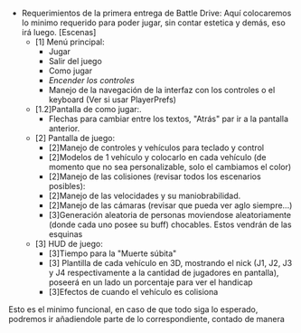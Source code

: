 * Requerimientos de la primera entrega de Battle Drive:
Aquí colocaremos lo minimo requerido para poder jugar, sin contar estetica y demás, eso irá luego.
[Escenas]
  - [1] Menú principal:
    - Jugar
    - Salir del juego
    - Como jugar
    - *Encender los controles*
    - Manejo de la navegación de la interfaz con los controles o el keyboard (Ver si usar PlayerPrefs)
  - [1.2]Pantalla de como jugar:.
    - Flechas para cambiar entre los textos, "Atrás" par ir a la pantalla anterior.
  - [2] Pantalla de juego:
    - [2]Manejo de controles y vehículos para teclado y control
    - [2]Modelos de 1 vehículo y colocarlo en cada vehículo (de momento que no sea personalizable, solo el cambiamos el color)
    - [2]Manejo de las colisiones (revisar todos los escenarios posibles):
    - [2]Manejo de las velocidades y su maniobrabilidad.
    - [2]Manejo de las cámaras (revisar que pueda ver aglo siempre...)
    - [3]Generación aleatoria de personas moviendose aleatoriamente (donde cada uno posee su buff) chocables. Estos vendrán de las esquinas
  - [3] HUD de juego:
    - [3]Tiempo para la "Muerte súbita"
    - [3] Plantilla de cada vehículo en 3D, mostrando el nick (J1, J2, J3 y J4 respectivamente a la cantidad de jugadores en pantalla), poseerá en un lado un porcentaje para ver el handicap
    - [3]Efectos de cuando el vehículo es colisiona

Esto es el minimo funcional, en caso de que todo siga lo esperado, podremos ir añadiendole parte de lo correspondiente, contado de manera 